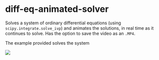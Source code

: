 # diff-eq-animated-solver
Solves a system of ordinary differential equations (using `scipy.integrate.solve_ivp`) and animates the solutions,
in real time as it continues to solve. Has the option to save the video as an `.MP4`.

The example provided solves the system


<img src="https://render.githubusercontent.com/render/math?math=\color{Pink}\left\{\begin{matrix}x'=0.05y-0.24x &+ + ++ \+ $+$  10.5\\y'=0.04x-0.05y\end{matrix}\right.">
